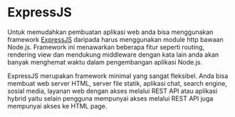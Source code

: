 # ExpressJS

Untuk memudahkan pembuatan aplikasi web anda bisa menggunakan framework [ExpressJS](http://expressjs.com/) daripada harus menggunakan module http bawaan Node.js. Framework ini menawarkan beberapa fitur seperti routing, rendering view dan mendukung middleware dengan kata lain anda akan banyak menghemat waktu dalam pengembangan aplikasi Node.js.

ExpressJS merupakan framework minimal yang sangat fleksibel. Anda bisa membuat web server HTML, server file statik, aplikasi chat, search engine, sosial media, layanan web dengan akses melalui REST API atau aplikasi hybrid yaitu selain pengguna mempunyai akses melalui REST API juga mempunyai akses ke HTML page.

